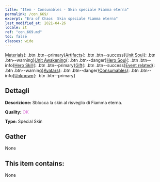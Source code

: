 ```yaml
---
title: "Item - Consumables - Skin speciale Fiamma eterna"
permalink: /con_669/
excerpt: "Era of Chaos  Skin speciale Fiamma eterna"
last_modified_at: 2021-04-26
locale: it
ref: "con_669.md"
toc: false
classes: wide
---
```

 [Materials](/ItemsIT/){: .btn .btn--primary}[Artifacts](/ItemsIT/Artifacts/){: .btn .btn--success}[Unit Soul](/ItemsIT/UnitSoul/){: .btn .btn--warning}[Unit Awakening](/ItemsIT/UnitAwakening/){: .btn .btn--danger}[Hero Soul](/ItemsIT/HeroSoul/){: .btn .btn--info}[Hero Skill](/ItemsIT/HeroSkill/){: .btn .btn--primary}[Gift](/ItemsIT/Gift/){: .btn .btn--success}[Event related](/ItemsIT/Events/){: .btn .btn--warning}[Avatars](/ItemsIT/Avatars/){: .btn .btn--danger}[Consumables](/ItemsIT/Consumables/){: .btn .btn--info}[Unknown](/ItemsIT/Unknown/){: .btn .btn--primary}

## Dettagli
 **Descrizione:** Sblocca la skin al risveglio di Fiamma eterna.

 **Quality:** <span style="color: #DA70D6">OK</span>

 **Type:** Special Skin

## Gather

  None

## This item contains:

  None

